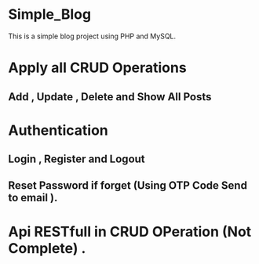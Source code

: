 # Simple_Blog
This is a simple blog project using PHP and MySQL.

# Apply all CRUD Operations 
## Add , Update , Delete and Show All Posts 
# Authentication 
## Login , Register and Logout 
## Reset Password if forget (Using OTP Code Send to email ).
# Api RESTfull in CRUD OPeration (Not Complete) .
